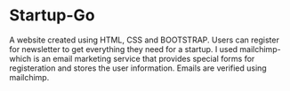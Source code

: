 # Startup-Go
A website created using HTML, CSS and BOOTSTRAP. Users can register for newsletter to get everything they need for a startup. I used mailchimp-which is an email marketing service that provides special forms for registeration and stores the user information. Emails are verified using mailchimp.
